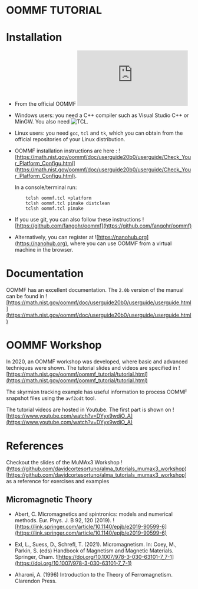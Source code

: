OOMMF TUTORIAL
==============

# Installation

- From the official OOMMF  ![website](https://math.nist.gov/oommf/software-20.html)

- Windows users: you need a C++ compiler such as Visual Studio C++ or MinGW. You also need ![TCL](https://www.tcl.tk/software/tcltk/).

- Linux users: you need `gcc`, `tcl` and `tk`, which you can obtain from the official repositories of your Linux distribution. 

- OOMMF installation instructions are here : ![https://math.nist.gov/oommf/doc/userguide20b0/userguide/Check_Your_Platform_Configu.html](https://math.nist.gov/oommf/doc/userguide20b0/userguide/Check_Your_Platform_Configu.html). 

  In a console/terminal run:
  
  ```terminal
      tclsh oommf.tcl +platform
      tclsh oommf.tcl pimake distclean
      tclsh oommf.tcl pimake
  ```

- If you use git, you can also follow these instructions ![https://github.com/fangohr/oommf](https://github.com/fangohr/oommf)
- Alternatively, you can register at ![https://nanohub.org](https://nanohub.org), where you can use OOMMF from a virtual machine in the browser.

# Documentation

OOMMF has an excellent documentation. The `2.0b` version of the manual can be found in ![https://math.nist.gov/oommf/doc/userguide20b0/userguide/userguide.html](https://math.nist.gov/oommf/doc/userguide20b0/userguide/userguide.html)

# OOMMF Workshop

In 2020, an OOMMF workshop was developed, where basic and advanced techniques were shown. The tutorial slides and videos are specified in ![https://math.nist.gov/oommf/oommf_tutorial/tutorial.html](https://math.nist.gov/oommf/oommf_tutorial/tutorial.html)

The skyrmion tracking example has useful information to process OOMMF snapshot files using the `avf2odt` tool.

The tutorial videos are hosted in Youtube. The first part is shown on ![https://www.youtube.com/watch?v=DYyx9wdiO_A](https://www.youtube.com/watch?v=DYyx9wdiO_A)

# References

Checkout the slides of the MuMAx3 Workshop !(https://github.com/davidcortesortuno/alma_tutorials_mumax3_workshop)[https://github.com/davidcortesortuno/alma_tutorials_mumax3_workshop] as a reference for exercises and examples

## Micromagnetic Theory

- Abert, C. Micromagnetics and spintronics: models and numerical methods. Eur. Phys. J. B 92, 120 (2019). ![https://link.springer.com/article/10.1140/epjb/e2019-90599-6](https://link.springer.com/article/10.1140/epjb/e2019-90599-6)

- Exl, L., Suess, D., Schrefl, T. (2021). Micromagnetism. In: Coey, M., Parkin, S. (eds) Handbook of Magnetism and Magnetic Materials. Springer, Cham. ![https://doi.org/10.1007/978-3-030-63101-7_7-1](https://doi.org/10.1007/978-3-030-63101-7_7-1)

- Aharoni, A. (1996) Introduction to the Theory of Ferromagnetism. Clarendon Press. 
